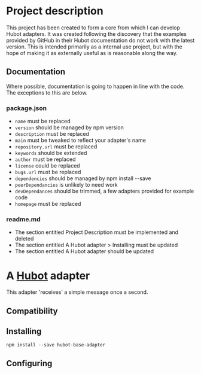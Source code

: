 # Project description

This project has been created to form a core from which I can develop Hubot adapters.  It was
created following the discovery that the examples provided by GitHub in their Hubot documentation
do not work with the latest version.
This is intended primarily as a internal use project, but with the hope of making it as externally
useful as is reasonable along the way.

## Documentation

Where possible, documentation is going to happen in line with the code.  The exceptions to this are below.

### package.json

* `name` must be replaced
* `version` should be managed by npm version
* `description` must be replaced
* `main` must be tweaked to reflect your adapter's name
* `repository.url` must be replaced
* `keywords` should be extended
* `author` must be replaced
* `license` could be replaced
* `bugs.url` must be replaced
* `dependencies` should be managed by npm install --save
* `peerDependancies` is unlikely to need work
* `devDependances` should be trimmed, a few adapters provided for example code
* `homepage` must be replaced

### readme.md

* The section entitled Project Description must be implemented and deleted
* The section entitled A Hubot adapter > Installing must be updated
* The section entitled A Hubot adapter should be updated

# A [Hubot](https://github.com/github/hubot) adapter

This adapter 'receives' a simple message once a second.

## Compatibility

## Installing

`npm install --save hubot-base-adapter`

## Configuring
